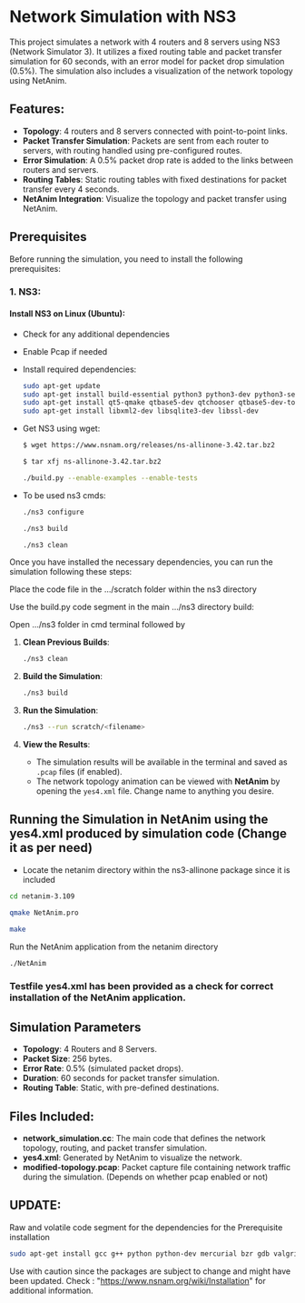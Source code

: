 # Network Simulation with NS3

This project simulates a network with 4 routers and 8 servers using NS3 (Network Simulator 3). It utilizes a fixed routing table and packet transfer simulation for 60 seconds, with an error model for packet drop simulation (0.5%). The simulation also includes a visualization of the network topology using NetAnim.

## Features:
- **Topology**: 4 routers and 8 servers connected with point-to-point links.
- **Packet Transfer Simulation**: Packets are sent from each router to servers, with routing handled using pre-configured routes.
- **Error Simulation**: A 0.5% packet drop rate is added to the links between routers and servers.
- **Routing Tables**: Static routing tables with fixed destinations for packet transfer every 4 seconds.
- **NetAnim Integration**: Visualize the topology and packet transfer using NetAnim.

## Prerequisites

Before running the simulation, you need to install the following prerequisites:

### 1. **NS3**: 
   #### Install NS3 on Linux (Ubuntu):
   - Check for any additional dependencies
   - Enable Pcap if needed
   - Install required dependencies:
     ```bash
     sudo apt-get update
     sudo apt-get install build-essential python3 python3-dev python3-setuptools
     sudo apt-get install qt5-qmake qtbase5-dev qtchooser qtbase5-dev-tools qtbase5-dev-tools libqt5webkit5-dev
     sudo apt-get install libxml2-dev libsqlite3-dev libssl-dev
     ```

   - Get NS3 using wget:
     ```bash
     $ wget https://www.nsnam.org/releases/ns-allinone-3.42.tar.bz2
     ```
     ```bash
     $ tar xfj ns-allinone-3.42.tar.bz2
     ```
     ```bash
     ./build.py --enable-examples --enable-tests
     ```
     
   - To be used ns3 cmds:
     ```bash
     ./ns3 configure
     ```
     ```bash
     ./ns3 build
     ```
     ```bash
     ./ns3 clean
     ```

Once you have installed the necessary dependencies, you can run the simulation following these steps:

Place the code file in the .../scratch folder within the ns3 directory

Use the build.py code segment in the main .../ns3 directory build:

Open .../ns3 folder in cmd terminal followed by 


1. **Clean Previous Builds**: 
   ```bash
   ./ns3 clean
   ```

2. **Build the Simulation**:
   ```bash
   ./ns3 build
   ```

3. **Run the Simulation**:
   ```bash
   ./ns3 --run scratch/<filename>
   ```

4. **View the Results**:
   - The simulation results will be available in the terminal and saved as `.pcap` files (if enabled).
   - The network topology animation can be viewed with **NetAnim** by opening the `yes4.xml` file. Change name to anything you desire.

## Running the Simulation in NetAnim using the yes4.xml produced by simulation code (Change it as per need) 

- Locate the netanim directory within the ns3-allinone package since it is included

```bash
cd netanim-3.109
```
```bash
qmake NetAnim.pro
```
```bash
make
```

Run the NetAnim application from the netanim directory

```bash
./NetAnim
```

### Testfile yes4.xml has been provided as a check for correct installation of the NetAnim application.


## Simulation Parameters

- **Topology**: 4 Routers and 8 Servers.
- **Packet Size**: 256 bytes.
- **Error Rate**: 0.5% (simulated packet drops).
- **Duration**: 60 seconds for packet transfer simulation.
- **Routing Table**: Static, with pre-defined destinations.

## Files Included:
- **network_simulation.cc**: The main code that defines the network topology, routing, and packet transfer simulation.
- **yes4.xml**: Generated by NetAnim to visualize the network.
- **modified-topology.pcap**: Packet capture file containing network traffic during the simulation. (Depends on whether pcap enabled or not)


## UPDATE:

Raw and volatile code segment for the dependencies for the Prerequisite installation 

```bash
sudo apt-get install gcc g++ python python-dev mercurial bzr gdb valgrind gsl-bin libgsl0-dev libgsl23 flex bison tcpdump sqlite sqlite3 libsqlite3-dev libxml2 libxml2-dev libgtk2.0-0 libgtk2.0-dev uncrustify doxygen graphviz imagemagick texlive texlive-latex-extra texlive-generic-extra texlive-generic-recommended texinfo dia texlive texlive-latex-extra texlive-extra-utils texlive-generic-recommended texi2html python-pygraphviz python-kiwi python-pygccxml
```

Use with caution since the packages are subject to change and might have been updated. Check : "https://www.nsnam.org/wiki/Installation" for additional information.

